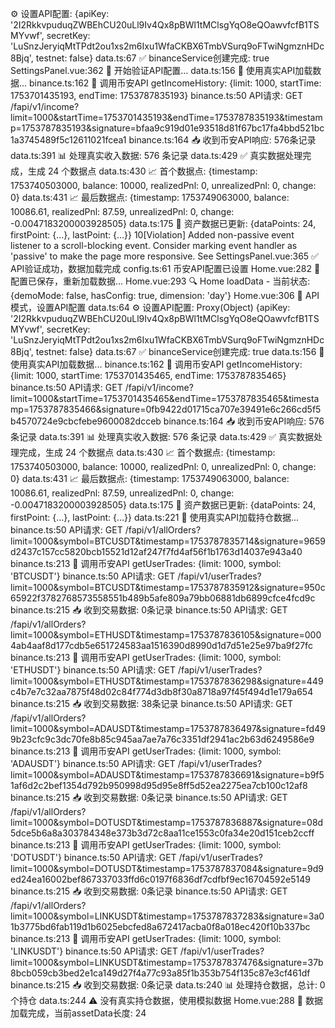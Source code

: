 ⚙️ 设置API配置: {apiKey: '2I2RkkvpuduqZWBEhCU20uLl9Iv4Qx8pBWl1tMClsgYqO8eQOawvfcfB1TSMYvwf', secretKey: 'LuSnzJeryiqMtTPdt2ou1xs2m6Ixu1WfaCKBX6TmbVSurq9oFTwiNgmznHDc8Bjq', testnet: false}
data.ts:67 ✅ binanceService创建完成: true
SettingsPanel.vue:362 🔄 开始验证API配置...
data.ts:156 🚀 使用真实API加载数据...
binance.ts:162 📡 调用币安API getIncomeHistory: {limit: 1000, startTime: 1753701435193, endTime: 1753787835193}
binance.ts:50 API请求: GET /fapi/v1/income?limit=1000&startTime=1753701435193&endTime=1753787835193&timestamp=1753787835193&signature=bfaa9c919d01e93518d81f67bc17fa4bbd521bc1a3745489f5c12611021fcea1
binance.ts:164 📥 收到币安API响应: 576条记录
data.ts:391 📊 处理真实收入数据: 576 条记录
data.ts:429 ✅ 真实数据处理完成，生成 24 个数据点
data.ts:430 📈 首个数据点: {timestamp: 1753740503000, balance: 10000, realizedPnl: 0, unrealizedPnl: 0, change: 0}
data.ts:431 📈 最后数据点: {timestamp: 1753749063000, balance: 10086.61, realizedPnl: 87.59, unrealizedPnl: 0, change: -0.0047183200003928505}
data.ts:175 🎯 资产数据已更新: {dataPoints: 24, firstPoint: {…}, lastPoint: {…}}
10[Violation] Added non-passive event listener to a scroll-blocking <some> event. Consider marking event handler as 'passive' to make the page more responsive. See <URL>
SettingsPanel.vue:365 ✅ API验证成功，数据加载完成
config.ts:61 币安API配置已设置
Home.vue:282 🔄 配置已保存，重新加载数据...
Home.vue:293 🔍 Home loadData - 当前状态: {demoMode: false, hasConfig: true, dimension: 'day'}
Home.vue:306 🔄 API模式，设置API配置
data.ts:64 ⚙️ 设置API配置: Proxy(Object) {apiKey: '2I2RkkvpuduqZWBEhCU20uLl9Iv4Qx8pBWl1tMClsgYqO8eQOawvfcfB1TSMYvwf', secretKey: 'LuSnzJeryiqMtTPdt2ou1xs2m6Ixu1WfaCKBX6TmbVSurq9oFTwiNgmznHDc8Bjq', testnet: false}
data.ts:67 ✅ binanceService创建完成: true
data.ts:156 🚀 使用真实API加载数据...
binance.ts:162 📡 调用币安API getIncomeHistory: {limit: 1000, startTime: 1753701435465, endTime: 1753787835465}
binance.ts:50 API请求: GET /fapi/v1/income?limit=1000&startTime=1753701435465&endTime=1753787835465&timestamp=1753787835466&signature=0fb9422d01715ca707e39491e6c266cd5f5b4570724e9cbcfebe9600082dcceb
binance.ts:164 📥 收到币安API响应: 576条记录
data.ts:391 📊 处理真实收入数据: 576 条记录
data.ts:429 ✅ 真实数据处理完成，生成 24 个数据点
data.ts:430 📈 首个数据点: {timestamp: 1753740503000, balance: 10000, realizedPnl: 0, unrealizedPnl: 0, change: 0}
data.ts:431 📈 最后数据点: {timestamp: 1753749063000, balance: 10086.61, realizedPnl: 87.59, unrealizedPnl: 0, change: -0.0047183200003928505}
data.ts:175 🎯 资产数据已更新: {dataPoints: 24, firstPoint: {…}, lastPoint: {…}}
data.ts:221 🚀 使用真实API加载持仓数据...
binance.ts:50 API请求: GET /fapi/v1/allOrders?limit=1000&symbol=BTCUSDT&timestamp=1753787835714&signature=9659d2437c157cc5820bcb15521d12af247f7fd4af56f1b1763d14037e943a40
binance.ts:213 📡 调用币安API getUserTrades: {limit: 1000, symbol: 'BTCUSDT'}
binance.ts:50 API请求: GET /fapi/v1/userTrades?limit=1000&symbol=BTCUSDT&timestamp=1753787835912&signature=950c65922f3782768573558551b489b5afe809a79bb06881db6899cfce4fcd9c
binance.ts:215 📥 收到交易数据: 0条记录
binance.ts:50 API请求: GET /fapi/v1/allOrders?limit=1000&symbol=ETHUSDT&timestamp=1753787836105&signature=0004ab4aaf8d177cdb5e651724583aa1516390d8990d1d7d51e25e97ba9f27fc
binance.ts:213 📡 调用币安API getUserTrades: {limit: 1000, symbol: 'ETHUSDT'}
binance.ts:50 API请求: GET /fapi/v1/userTrades?limit=1000&symbol=ETHUSDT&timestamp=1753787836298&signature=449c4b7e7c32aa7875f48d02c84f774d3db8f30a8718a97f45f494d1e179a654
binance.ts:215 📥 收到交易数据: 38条记录
binance.ts:50 API请求: GET /fapi/v1/allOrders?limit=1000&symbol=ADAUSDT&timestamp=1753787836497&signature=fd499b23cfc9c3dc70fe8b85c945aa7ae7a76c3351df2941ac2b63d6249586e9
binance.ts:213 📡 调用币安API getUserTrades: {limit: 1000, symbol: 'ADAUSDT'}
binance.ts:50 API请求: GET /fapi/v1/userTrades?limit=1000&symbol=ADAUSDT&timestamp=1753787836691&signature=b9f51af6d2c2bef1354d792b950998d95d95e8ff5d52ea2275ea7cb100c12af8
binance.ts:215 📥 收到交易数据: 0条记录
binance.ts:50 API请求: GET /fapi/v1/allOrders?limit=1000&symbol=DOTUSDT&timestamp=1753787836887&signature=08d5dce5b6a8a303784348e373b3d72c8aa11ce1553c0fa34e20d151ceb2ccff
binance.ts:213 📡 调用币安API getUserTrades: {limit: 1000, symbol: 'DOTUSDT'}
binance.ts:50 API请求: GET /fapi/v1/userTrades?limit=1000&symbol=DOTUSDT&timestamp=1753787837084&signature=9d9ed24ea16002bef867337033ffd6c0197f6836df7cdfbf9ec16704592e5149
binance.ts:215 📥 收到交易数据: 0条记录
binance.ts:50 API请求: GET /fapi/v1/allOrders?limit=1000&symbol=LINKUSDT&timestamp=1753787837283&signature=3a01b3775bd6fab119d1b6025ebcfed8a672417acba0f8a018ec420f10b337bc
binance.ts:213 📡 调用币安API getUserTrades: {limit: 1000, symbol: 'LINKUSDT'}
binance.ts:50 API请求: GET /fapi/v1/userTrades?limit=1000&symbol=LINKUSDT&timestamp=1753787837476&signature=37b8bcb059cb3bed2e1ca149d27f4a77c93a85f1b353b754f135c87e3cf461df
binance.ts:215 📥 收到交易数据: 0条记录
data.ts:240 📊 处理持仓数据，总计: 0 个持仓
data.ts:244 ⚠️ 没有真实持仓数据，使用模拟数据
Home.vue:288 🔄 数据加载完成，当前assetData长度: 24